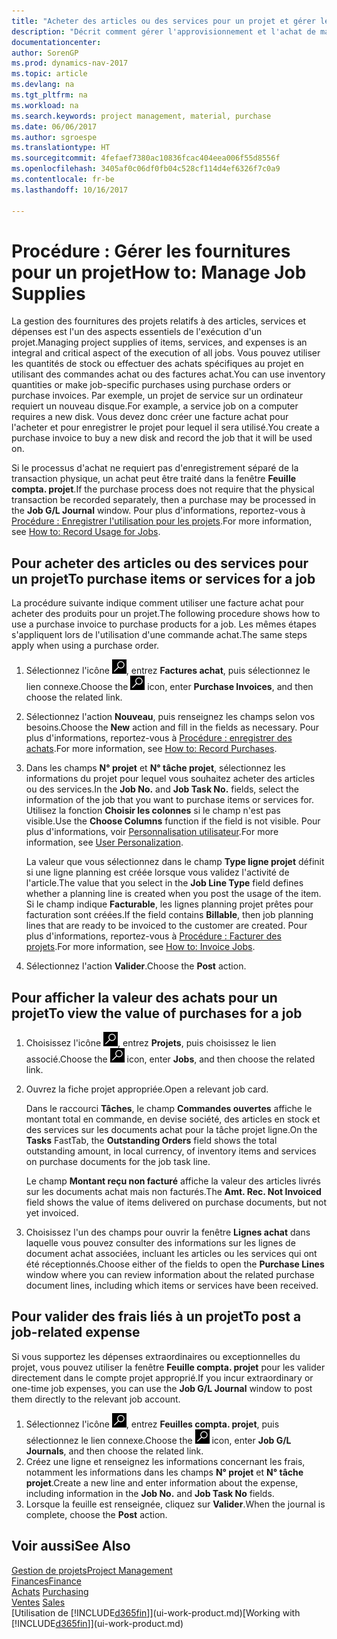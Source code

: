 ```yaml
---
title: "Acheter des articles ou des services pour un projet et gérer les fournitures"
description: "Décrit comment gérer l'approvisionnement et l'achat de matériel et de services pour les projets."
documentationcenter: 
author: SorenGP
ms.prod: dynamics-nav-2017
ms.topic: article
ms.devlang: na
ms.tgt_pltfrm: na
ms.workload: na
ms.search.keywords: project management, material, purchase
ms.date: 06/06/2017
ms.author: sgroespe
ms.translationtype: HT
ms.sourcegitcommit: 4fefaef7380ac10836fcac404eea006f55d8556f
ms.openlocfilehash: 3405af0c06df0fb04c528cf114d4ef6326f7c0a9
ms.contentlocale: fr-be
ms.lasthandoff: 10/16/2017

---
```

# <a name="how-to-manage-job-supplies"></a><span data-ttu-id="a9289-103">Procédure : Gérer les fournitures pour un projet</span><span class="sxs-lookup"><span data-stu-id="a9289-103">How to: Manage Job Supplies</span></span>
<span data-ttu-id="a9289-104">La gestion des fournitures des projets relatifs à des articles, services et dépenses est l'un des aspects essentiels de l'exécution d'un projet.</span><span class="sxs-lookup"><span data-stu-id="a9289-104">Managing project supplies of items, services, and expenses is an integral and critical aspect of the execution of all jobs.</span></span> <span data-ttu-id="a9289-105">Vous pouvez utiliser les quantités de stock ou effectuer des achats spécifiques au projet en utilisant des commandes achat ou des factures achat.</span><span class="sxs-lookup"><span data-stu-id="a9289-105">You can use inventory quantities or make job-specific purchases using purchase orders or purchase invoices.</span></span> <span data-ttu-id="a9289-106">Par exemple, un projet de service sur un ordinateur requiert un nouveau disque.</span><span class="sxs-lookup"><span data-stu-id="a9289-106">For example, a service job on a computer requires a new disk.</span></span> <span data-ttu-id="a9289-107">Vous devez donc créer une facture achat pour l'acheter et pour enregistrer le projet pour lequel il sera utilisé.</span><span class="sxs-lookup"><span data-stu-id="a9289-107">You create a purchase invoice to buy a new disk and record the job that it will be used on.</span></span>

<span data-ttu-id="a9289-108">Si le processus d'achat ne requiert pas d'enregistrement séparé de la transaction physique, un achat peut être traité dans la fenêtre **Feuille compta. projet**.</span><span class="sxs-lookup"><span data-stu-id="a9289-108">If the purchase process does not require that the physical transaction be recorded separately, then a purchase may be processed in the **Job G/L Journal** window.</span></span> <span data-ttu-id="a9289-109">Pour plus d'informations, reportez-vous à [Procédure : Enregistrer l'utilisation pour les projets](projects-how-record-job-usage.md).</span><span class="sxs-lookup"><span data-stu-id="a9289-109">For more information, see [How to: Record Usage for Jobs](projects-how-record-job-usage.md).</span></span>

## <a name="to-purchase-items-or-services-for-a-job"></a><span data-ttu-id="a9289-110">Pour acheter des articles ou des services pour un projet</span><span class="sxs-lookup"><span data-stu-id="a9289-110">To purchase items or services for a job</span></span>
<span data-ttu-id="a9289-111">La procédure suivante indique comment utiliser une facture achat pour acheter des produits pour un projet.</span><span class="sxs-lookup"><span data-stu-id="a9289-111">The following procedure shows how to use a purchase invoice to purchase products for a job.</span></span> <span data-ttu-id="a9289-112">Les mêmes étapes s'appliquent lors de l'utilisation d'une commande achat.</span><span class="sxs-lookup"><span data-stu-id="a9289-112">The same steps apply when using a purchase order.</span></span>  

1. <span data-ttu-id="a9289-113">Sélectionnez l'icône ![Page ou état pour la recherche](media/ui-search/search_small.png "Page ou état pour la recherche"), entrez **Factures achat**, puis sélectionnez le lien connexe.</span><span class="sxs-lookup"><span data-stu-id="a9289-113">Choose the ![Search for Page or Report](media/ui-search/search_small.png "Search for Page or Report icon") icon, enter **Purchase Invoices**, and then choose the related link.</span></span>  
2. <span data-ttu-id="a9289-114">Sélectionnez l'action **Nouveau**, puis renseignez les champs selon vos besoins.</span><span class="sxs-lookup"><span data-stu-id="a9289-114">Choose the **New** action and fill in the fields as necessary.</span></span> <span data-ttu-id="a9289-115">Pour plus d'informations, reportez-vous à [Procédure : enregistrer des achats](purchasing-how-record-purchases.md).</span><span class="sxs-lookup"><span data-stu-id="a9289-115">For more information, see [How to: Record Purchases](purchasing-how-record-purchases.md).</span></span>
3. <span data-ttu-id="a9289-116">Dans les champs **N° projet** et **N° tâche projet**, sélectionnez les informations du projet pour lequel vous souhaitez acheter des articles ou des services.</span><span class="sxs-lookup"><span data-stu-id="a9289-116">In the **Job No.** and **Job Task No.** fields, select the information of the job that you want to purchase items or services for.</span></span> <span data-ttu-id="a9289-117">Utilisez la fonction **Choisir les colonnes** si le champ n'est pas visible.</span><span class="sxs-lookup"><span data-stu-id="a9289-117">Use the **Choose Columns** function if the field is not visible.</span></span> <span data-ttu-id="a9289-118">Pour plus d'informations, voir [Personnalisation utilisateur](ui-user-personalization.md).</span><span class="sxs-lookup"><span data-stu-id="a9289-118">For more information, see [User Personalization](ui-user-personalization.md).</span></span>

    <span data-ttu-id="a9289-119">La valeur que vous sélectionnez dans le champ **Type ligne projet** définit si une ligne planning est créée lorsque vous validez l'activité de l'article.</span><span class="sxs-lookup"><span data-stu-id="a9289-119">The value that you select in the **Job Line Type** field defines whether a planning line is created when you post the usage of the item.</span></span> <span data-ttu-id="a9289-120">Si le champ indique **Facturable**, les lignes planning projet prêtes pour facturation sont créées.</span><span class="sxs-lookup"><span data-stu-id="a9289-120">If the field contains **Billable**, then job planning lines that are ready to be invoiced to the customer are created.</span></span> <span data-ttu-id="a9289-121">Pour plus d'informations, reportez-vous à [Procédure : Facturer des projets](projects-how-invoice-jobs.md).</span><span class="sxs-lookup"><span data-stu-id="a9289-121">For more information, see [How to: Invoice Jobs](projects-how-invoice-jobs.md).</span></span>
4. <span data-ttu-id="a9289-122">Sélectionnez l'action **Valider**.</span><span class="sxs-lookup"><span data-stu-id="a9289-122">Choose the **Post** action.</span></span>

## <a name="to-view-the-value-of-purchases-for-a-job"></a><span data-ttu-id="a9289-123">Pour afficher la valeur des achats pour un projet</span><span class="sxs-lookup"><span data-stu-id="a9289-123">To view the value of purchases for a job</span></span>
1. <span data-ttu-id="a9289-124">Choisissez l'icône ![Page ou état pour la recherche](media/ui-search/search_small.png "Page ou état pour la recherche"), entrez **Projets**, puis choisissez le lien associé.</span><span class="sxs-lookup"><span data-stu-id="a9289-124">Choose the ![Search for Page or Report](media/ui-search/search_small.png "Search for Page or Report icon") icon, enter **Jobs**, and then choose the related link.</span></span>
2. <span data-ttu-id="a9289-125">Ouvrez la fiche projet appropriée.</span><span class="sxs-lookup"><span data-stu-id="a9289-125">Open a relevant job card.</span></span>

    <span data-ttu-id="a9289-126">Dans le raccourci **Tâches**, le champ **Commandes ouvertes** affiche le montant total en commande, en devise société, des articles en stock et des services sur les documents achat pour la tâche projet ligne.</span><span class="sxs-lookup"><span data-stu-id="a9289-126">On the **Tasks** FastTab, the **Outstanding Orders** field shows the total outstanding amount, in local currency, of inventory items and services on purchase documents for the job task line.</span></span>  

    <span data-ttu-id="a9289-127">Le champ **Montant reçu non facturé** affiche la valeur des articles livrés sur les documents achat mais non facturés.</span><span class="sxs-lookup"><span data-stu-id="a9289-127">The **Amt. Rec. Not Invoiced** field shows the value of items delivered on purchase documents, but not yet invoiced.</span></span>  
3. <span data-ttu-id="a9289-128">Choisissez l'un des champs pour ouvrir la fenêtre **Lignes achat** dans laquelle vous pouvez consulter des informations sur les lignes de document achat associées, incluant les articles ou les services qui ont été réceptionnés.</span><span class="sxs-lookup"><span data-stu-id="a9289-128">Choose either of the fields to open the **Purchase Lines** window where you can review information about the related purchase document lines, including which items or services have been received.</span></span>

## <a name="to-post-a-job-related-expense"></a><span data-ttu-id="a9289-129">Pour valider des frais liés à un projet</span><span class="sxs-lookup"><span data-stu-id="a9289-129">To post a job-related expense</span></span>
<span data-ttu-id="a9289-130">Si vous supportez les dépenses extraordinaires ou exceptionnelles du projet, vous pouvez utiliser la fenêtre **Feuille compta. projet** pour les valider directement dans le compte projet approprié.</span><span class="sxs-lookup"><span data-stu-id="a9289-130">If you incur extraordinary or one-time job expenses, you can use the **Job G/L Journal** window to post them directly to the relevant job account.</span></span>

1. <span data-ttu-id="a9289-131">Sélectionnez l'icône ![Page ou état pour la recherche](media/ui-search/search_small.png "Page ou état pour la recherche"), entrez **Feuilles compta. projet**, puis sélectionnez le lien connexe.</span><span class="sxs-lookup"><span data-stu-id="a9289-131">Choose the ![Search for Page or Report](media/ui-search/search_small.png "Search for Page or Report icon") icon, enter **Job G/L Journals**, and then choose the related link.</span></span>  
2. <span data-ttu-id="a9289-132">Créez une ligne et renseignez les informations concernant les frais, notamment les informations dans les champs **N° projet** et **N° tâche projet**.</span><span class="sxs-lookup"><span data-stu-id="a9289-132">Create a new line and enter information about the expense, including information in the **Job No.** and **Job Task No** fields.</span></span>  
3. <span data-ttu-id="a9289-133">Lorsque la feuille est renseignée, cliquez sur **Valider**.</span><span class="sxs-lookup"><span data-stu-id="a9289-133">When the journal is complete, choose the **Post** action.</span></span>

## <a name="see-also"></a><span data-ttu-id="a9289-134">Voir aussi</span><span class="sxs-lookup"><span data-stu-id="a9289-134">See Also</span></span>
[<span data-ttu-id="a9289-135">Gestion de projets</span><span class="sxs-lookup"><span data-stu-id="a9289-135">Project Management</span></span>](projects-manage-projects.md)  
[<span data-ttu-id="a9289-136">Finances</span><span class="sxs-lookup"><span data-stu-id="a9289-136">Finance</span></span>](finance.md)  
<span data-ttu-id="a9289-137">[Achats](purchasing-manage-purchasing.md)       </span><span class="sxs-lookup"><span data-stu-id="a9289-137">[Purchasing](purchasing-manage-purchasing.md)       </span></span>  
<span data-ttu-id="a9289-138">[Ventes](sales-manage-sales.md)    </span><span class="sxs-lookup"><span data-stu-id="a9289-138">[Sales](sales-manage-sales.md)    </span></span>  
<span data-ttu-id="a9289-139">[Utilisation de [!INCLUDE[d365fin](includes/d365fin_md.md)]](ui-work-product.md)</span><span class="sxs-lookup"><span data-stu-id="a9289-139">[Working with [!INCLUDE[d365fin](includes/d365fin_md.md)]](ui-work-product.md)</span></span>  

